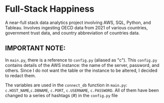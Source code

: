 # Full-Stack Happiness
A near-full stack data analytics project involving AWS, SQL, Python, and Tableau. Involves ingesting OECD data from 2021 of various countries, government trust data, and country abbreviation of countries data.

## IMPORTANT NOTE:
In `main.py`, there is a reference to `config.py` (aliased as "c"). This `config.py` contains details of the AWS instance: the name of the server, password, and others. Since I do not want the table or the instance to be altered, I decided to redact them.  

The variables are used in the `connect_db` function in `main.py`: `c.HOST_NAME`,`c.DBNAME`, `c.PORT`, `c.USERNAME`, `c.PASSWORD`. 
All of them have been changed to a series of hashtags (#) in the `config.py` file
